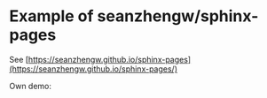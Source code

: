 # Example of seanzhengw/sphinx-pages

See [https://seanzhengw.github.io/sphinx-pages](https://seanzhengw.github.io/sphinx-pages/)

Own demo: 
